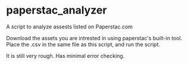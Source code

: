 # paperstac_analyzer
A script to analyze assests listed on Paperstac.com

Download the assets you are intrested in using paperstac's built-in tool.
Place the .csv in the same file as this script, and run the script.

It is still very rough. Has minimal error checking. 
